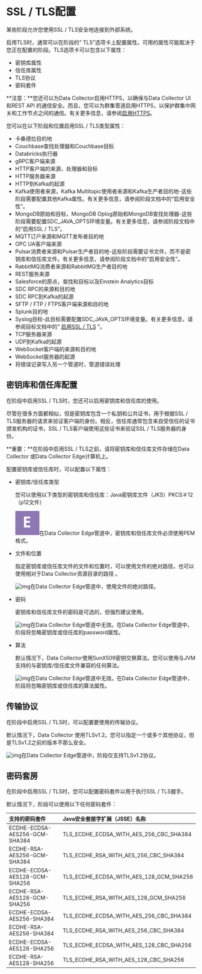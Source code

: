 # SSL / TLS配置

某些阶段允许您使用SSL / TLS安全地连接到外部系统。

启用TLS时，通常可以在阶段的“ TLS”选项卡上配置属性。可用的属性可能取决于您正在配置的阶段。TLS选项卡可以包含以下属性：

- 密钥库属性
- 信任库属性
- TLS协议
- 密码套件

**注意：**您还可以为Data Collector启用HTTPS，以确保与Data Collector UI和REST API 的通信安全。而且，您可以为群集管道启用HTTPS，以保护群集中网关和工作节点之间的通信。有关更多信息，请参阅[启用HTTPS](https://streamsets.com/documentation/controlhub/latest/help/datacollector/UserGuide/Configuration/HTTP_protocols.html#concept_xyp_lt4_cw)。

您可以在以下阶段和位置启用SSL / TLS类型属性：

- 卡桑德拉目的地
- Couchbase查找处理器和Couchbase目标
- Databricks执行器
- gRPC客户端来源
- HTTP客户端的来源，处理器和目标
- HTTP服务器来源
- HTTP到Kafka的起源
- Kafka使用者来源，Kafka Multitopic使用者来源和Kafka生产者目的地-这些阶段需要配置其他Kafka属性。有关更多信息，请参阅阶段文档中的“启用安全性”。
- MongoDB原始和目标，MongoDB Oplog原始和MongoDB查找处理器-这些阶段需要配置SDC_JAVA_OPTS环境变量。有关更多信息，请参阅阶段文档中的“启用SSL / TLS”。
- MQTT订户来源和MQTT发布者目的地
- OPC UA客户端来源
- Pulsar消费者来源和Pulsar生产者目的地-这些阶段需要证书文件，而不是密钥库和信任库文件。有关更多信息，请参阅阶段文档中的“启用安全性”。
- RabbitMQ消费者来源和RabbitMQ生产者目的地
- REST服务来源
- Salesforce的原点，查找和目标以及Einstein Analytics目标
- SDC RPC的来源和目的地
- SDC RPC到Kafka的起源
- SFTP / FTP / FTPS客户端来源和目的地
- Splunk目的地
- Syslog目标-此目标需要配置SDC_JAVA_OPTS环境变量。有关更多信息，请参阅目标文档中的“ [启用SSL / TLS](https://streamsets.com/documentation/controlhub/latest/help/datacollector/UserGuide/Destinations/Syslog.html#task_fcg_q1k_ffb) ”。
- TCP服务器来源
- UDP到Kafka的起源
- WebSocket客户端的来源和目的地
- WebSocket服务器的起源
- 将错误记录写入另一个管道时，管道错误处理

## 密钥库和信任库配置

在阶段中启用SSL / TLS时，您还可以启用密钥库和信任库的使用。

尽管在很多方面都相似，但是密钥库包含一个私钥和公共证书，用于根据SSL / TLS服务器的请求来验证客户端的身份。相反，信任库通常包含来自受信任的证书颁发机构的证书，SSL / TLS客户端使用这些证书来验证SSL / TLS服务器的身份。

**重要：**在阶段中启用SSL / TLS之前，请将密钥库和信任库文件存储在Data Collector 或Data Collector Edge计算机上。

配置密钥库或信任库时，可以配置以下属性：

- 密钥库/信任库类型

  您可以使用以下类型的密钥库和信任库：Java密钥库文件（JKS）PKCS＃12（p12文件）

  ![img](imgs/icon-Edge-20200310110915209.png)在Data Collector Edge管道中，密钥库和信任库文件必须使用PEM格式。

- 文件和位置

  指定密钥库或信任库文件的文件和位置时，可以使用文件的绝对路径，也可以使用相对于Data Collector资源目录的路径 。

  ![img](https://streamsets.com/documentation/controlhub/latest/help/reusable-content/shared-graphics/icon-Edge.png)在Data Collector Edge管道中，使用文件的绝对路径。

- 密码

  密钥库和信任库文件的密码是可选的，但强烈建议使用。

  ![img](https://streamsets.com/documentation/controlhub/latest/help/reusable-content/shared-graphics/icon-Edge.png)在Data Collector Edge管道中无效。在Data Collector Edge管道中，阶段将忽略密钥库或信任库的password属性。

- 算法

  默认情况下，Data Collector使用SunX509密钥交换算法。您可以使用与JVM支持的与密钥库/信任库文件兼容的任何算法。

  ![img](https://streamsets.com/documentation/controlhub/latest/help/reusable-content/shared-graphics/icon-Edge.png)在Data Collector Edge管道中无效。在Data Collector Edge管道中，阶段将忽略密钥库或信任库的算法属性。

## 传输协议

在阶段中启用SSL / TLS时，可以配置要使用的传输协议。

默认情况下，Data Collector 使用TLSv1.2。您可以指定一个或多个其他协议，但是TLSv1.2之前的版本不那么安全。

![img](https://streamsets.com/documentation/controlhub/latest/help/reusable-content/shared-graphics/icon-Edge.png)在Data Collector Edge管道中，阶段仅支持TLSv1.2协议。

## 密码套房

在阶段中启用SSL / TLS时，您可以配置密码套件以用于执行SSL / TLS握手。

默认情况下，阶段可以使用以下任何密码套件：

| 支持的密码套件                | Java安全套接字扩展（JSSE）名称          |
| :---------------------------- | :-------------------------------------- |
| ECDHE-ECDSA-AES256-GCM-SHA384 | TLS_ECDHE_ECDSA_WITH_AES_256_CBC_SHA384 |
| ECDHE-RSA-AES256-GCM-SHA384   | TLS_ECDHE_RSA_WITH_AES_256_CBC_SHA384   |
| ECDHE-ECDSA-AES128-GCM-SHA256 | TLS_ECDHE_ECDSA_WITH_AES_128_GCM_SHA256 |
| ECDHE-RSA-AES128-GCM-SHA256   | TLS_ECDHE_RSA_WITH_AES_128_GCM_SHA256   |
| ECDHE-ECDSA-AES256-SHA384     | TLS_ECDHE_ECDSA_WITH_AES_256_CBC_SHA384 |
| ECDHE-RSA-AES256-SHA384       | TLS_ECDHE_RSA_WITH_AES_256_CBC_SHA384   |
| ECDHE-ECDSA-AES128-SHA256     | TLS_ECDHE_ECDSA_WITH_AES_128_CBC_SHA256 |
| ECDHE-RSA-AES128-SHA256       | TLS_ECDHE_RSA_WITH_AES_128_CBC_SHA256   |